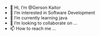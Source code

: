 - 👋 Hi, I’m @Gerson Kaitor
- 👀 I’m interested in Software Development
- 🌱 I’m currently learning java
- 💞️ I’m looking to collaborate on ...
- 📫 How to reach me ...

<!---
Gerson is a ✨ special ✨ repository because its `README.md` (this file) appears on your GitHub profile.
You can click the Preview link to take a look at your changes.
--->
